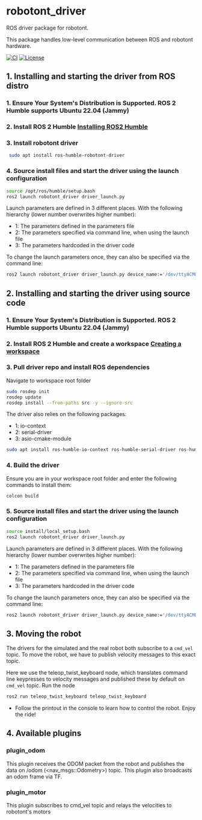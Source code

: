 # robotont\_driver
ROS driver package for robotont.

This package handles low-level communication between ROS and robotont hardware.

[![CI](https://github.com/robotont/robotont_driver/actions/workflows/industrial_ci_action.yml/badge.svg)](https://github.com/robotont/robotont_driver/actions/workflows/industrial_ci_action.yml)
[![License](https://img.shields.io/badge/License-Apache%202.0-blue.svg)](https://opensource.org/licenses/Apache-2.0)

## 1. Installing and starting the driver from ROS distro

### 1. Ensure Your System's Distribution is Supported. ROS 2 Humble supports Ubuntu 22.04 (Jammy)

### 2. Install ROS 2 Humble [Installing ROS2 Humble](https://docs.ros.org/en/humble/Installation/Ubuntu-Install-Debians.html)

### 3. Install robotont driver
```bash
 sudo apt install ros-humble-robotont-driver 
```

### 4. Source install files and start the driver using the launch configuration
```bash
source /opt/ros/humble/setup.bash
ros2 launch robotont_driver driver_launch.py
```

Launch parameters are defined in 3 different places. With the following hierarchy (lower number overwrites higher number):
* 1: The parameters defined in the parameters file
* 2: The parameters specified via command line, when using the launch file
* 3: The parameters hardcoded in the driver code

To change the launch parameters once, they can also be specified via the command line:

```bash
ros2 launch robotont_driver driver_launch.py device_name:='/dev/ttyACM0'
```

## 2. Installing and starting the driver using source code

### 1. Ensure Your System's Distribution is Supported. ROS 2 Humble supports Ubuntu 22.04 (Jammy)

### 2. Install ROS 2 Humble and create a workspace [Creating a workspace](https://docs.ros.org/en/rolling/Tutorials/Beginner-Client-Libraries/Creating-A-Workspace/Creating-A-Workspace.html#creating-a-workspace)

### 3. Pull driver repo and install ROS dependencies

Navigate to workspace root folder
```bash
sudo rosdep init
rosdep update
rosdep install --from-paths src -y --ignore-src
```

The driver also relies on the following packages:
* 1: io-context
* 2: serial-driver
* 3: asio-cmake-module

```bash
sudo apt install ros-humble-io-context ros-humble-serial-driver ros-humble-asio-cmake-module
```

### 4. Build the driver

Ensure you are in your workspace root folder and enter the following commands to install them:
```bash
colcon build
```

### 5. Source install files and start the driver using the launch configuration

```bash
source install/local_setup.bash
ros2 launch robotont_driver driver_launch.py
```

Launch parameters are defined in 3 different places. With the following hierarchy (lower number overwrites higher number):
* 1: The parameters defined in the parameters file
* 2: The parameters specified via command line, when using the launch file
* 3: The parameters hardcoded in the driver code

To change the launch parameters once, they can also be specified via the command line:

```bash
ros2 launch robotont_driver driver_launch.py device_name:='/dev/ttyACM0'
```


## 3. Moving the robot

The drivers for the simulated and the real robot both subscribe to a `cmd_vel` topic. To move the robot, we have to publish velocity messages to this exact topic.

Here we use the teleop\_twist\_keyboard node, which translates command line keypresses to velocity messages and published these by default on `cmd_vel` topic.
Run the node
```bash
ros2 run teleop_twist_keyboard teleop_twist_keyboard
```

* Follow the printout in the console to learn how to control the robot. Enjoy the ride!


## 4. Available plugins

### plugin\_odom

This plugin receives the ODOM packet from the robot and publishes the data on /odom (<nav_msgs::Odometry>) topic. This plugin also broadcasts an odom frame via TF.

### plugin\_motor

This plugin subscribes to cmd_vel topic and relays the velocities to robotont's motors
